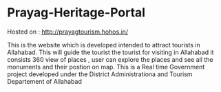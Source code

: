 # Prayag-Heritage-Portal

Hosted on : http://prayagtourism.hohos.in/

This is the website which is developed intended to attract tourists in Allahabad.
This will guide the tourist the tourist for visiting in Allahabad it consists 360 view of places , user can explore the places and see all the monuments and their postion on map. This is a Real time Government project developed under the District Administrationa and Tourism Departement of Allahabad
